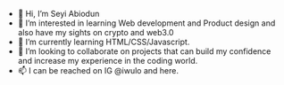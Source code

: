 - 👋 Hi, I’m Seyi Abiodun
- 👀 I’m interested in learning Web development and Product design and also have my sights on crypto and web3.0
- 🌱 I’m currently learning HTML/CSS/Javascript.
- 💞️ I’m looking to collaborate on projects that can build my confidence and increase my experience in the coding world.
- 📫 I can be reached on IG @iwulo and here.

<!---
Iwulo/Iwulo is a ✨ special ✨ repository because its `README.md` (this file) appears on your GitHub profile.
You can click the Preview link to take a look at your changes.
--->
